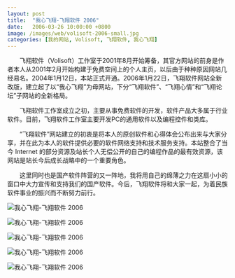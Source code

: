 ```yaml
---
layout: post
title:  "我心飞翔-飞翔软件 2006"
date:   2006-03-26 10:00:00 +0800
image: /images/web/volisoft-2006-small.jpg
categories: [我的网站, Volisoft, 飞翔软件, 我心飞翔]
---
```


　　飞翔软件（Volisoft）工作室于2001年8月开始筹备，其官方网站的前身是作者本人从2001年2月开始构建于免费空间上的个人主页，以后由于种种原因网站几经易名。2004年1月12日，本站正式开通。2006年1月22日，飞翔软件网站全新改版，建立起了以“我心飞翔”为母网站，下分“飞翔软件”、“飞翔心情”和“飞翔论坛”子网站的全新格局。

　　飞翔软件工作室成立之初，主要从事免费软件的开发，软件产品大多属于行业软件。目前，飞翔软件工作室主要开发PC的通用软件以及编程控件和类库。

　　“飞翔软件”网站建立的初衷是将本人的原创软件和心得体会公布出来与大家分享，并在此为本人的软件提供必要的软件网络支持和技术服务支持。本站整合了当今 Internet 的部分资源及站长个人无偿公开的自己的编程作品的最有效资源，该网站是站长今后成长战略中的一个重要角色。

　　这里同时也是国产软件阵营的又一阵地，我将用自己的绵薄之力在这扇小小的窗口中大力宣传和支持我们的国产软件。今后，飞翔软件将和大家一起，为着民族软件事业的振兴而不断努力前行。

![我心飞翔-飞翔软件 2006]({{site.baseurl}}/images/web/我心飞翔-0.png)

![我心飞翔-飞翔软件 2006]({{site.baseurl}}/images/web/我心飞翔-飞翔软件-首页.png)

![我心飞翔-飞翔软件 2006]({{site.baseurl}}/images/web/我心飞翔-飞翔软件-新闻.png)

![我心飞翔-飞翔软件 2006]({{site.baseurl}}/images/web/我心飞翔-飞翔软件-下载中心.png)

![我心飞翔-飞翔软件 2006]({{site.baseurl}}/images/web/我心飞翔-飞翔软件-用户中心.png)